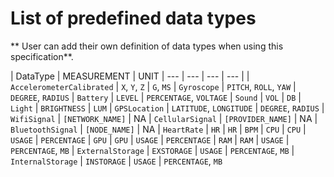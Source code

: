 # List of predefined data types

** User can add their own definition of data types when using this specification**.

| DataType | MEASUREMENT | UNIT
| --- | --- | --- | --- |
| `AccelerometerCalibrated` | `X`, `Y`, `Z` | `G`, `MS`
| `Gyroscope` | `PITCH`, `ROLL`, `YAW` | `DEGREE`, `RADIUS`
| `Battery` | `LEVEL` | `PERCENTAGE`, `VOLTAGE`
| `Sound` | `VOL` | `DB`
| `Light` | `BRIGHTNESS` | `LUM`
| `GPSLocation` | `LATITUDE`, `LONGITUDE` | `DEGREE`, `RADIUS`
| `WifiSignal` | `[NETWORK_NAME]` | NA
| `CellularSignal` | `[PROVIDER_NAME]` | NA
| `BluetoothSignal` | `[NODE_NAME]` | NA
| `HeartRate` | `HR` | `HR` | `BPM`
| `CPU` | `CPU` | `USAGE` | `PERCENTAGE`
| `GPU` | `GPU` | `USAGE` | `PERCENTAGE`
| `RAM` | `RAM` | `USAGE` | `PERCENTAGE`, `MB`
| `ExternalStorage` | `EXSTORAGE` | `USAGE` | `PERCENTAGE`, `MB`
| `InternalStorage` | `INSTORAGE` | `USAGE` | `PERCENTAGE`, `MB`


